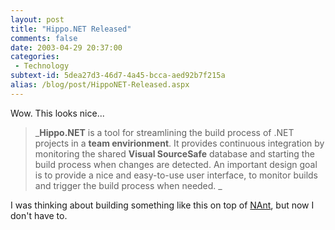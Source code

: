 ```yaml
---
layout: post
title: "Hippo.NET Released"
comments: false
date: 2003-04-29 20:37:00
categories:
 - Technology
subtext-id: 5dea27d3-46d7-4a45-bcca-aed92b7f215a
alias: /blog/post/HippoNET-Released.aspx
---
```



Wow. This looks nice...

> _**Hippo.NET** is a tool for streamlining the build process of .NET projects in a **team envirionment**. It provides continuous integration by monitoring the shared **Visual SourceSafe** database and starting the build process when changes are detected. An important design goal is to provide a nice and easy-to-use user interface, to monitor builds and trigger the build process when needed. _

I was thinking about building something like this on top of [NAnt](http://nant.sourceforge.net/), but now I don't have to.
